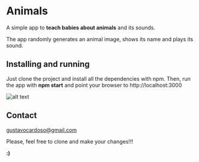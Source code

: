 # Animals
A simple app to **teach babies about animals** and its sounds.

The app randomly generates an animal image, shows its name and plays its sound.

## Installing and running

Just clone the project and install all the dependencies with npm. Then, run the app with **npm start** and point your browser to http://localhost:3000

![alt text](https://raw.githubusercontent.com/gustavocardoso/animals/master/public/images/screenshots/pet-sounds-1.png)

## Contact
[gustavocardoso@gmail.com](mailto://gustavocardoso@gmail.com)

Please, feel free to clone and make your changes!!!

**:)**
